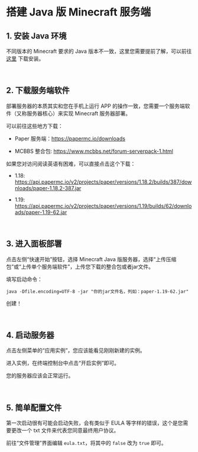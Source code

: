 # 搭建 Java 版 Minecraft 服务端

## 1. 安装 Java 环境

不同版本的 Minecraft 要求的 Java 版本不一致，这里您需要提前了解，可以前往 [这里](https://www.oracle.com/java/technologies/downloads/#jdk18-windows) 下载安装。

<br />

## 2. 下载服务端软件


部署服务器的本质其实和您在手机上运行 APP 的操作一致，您需要一个服务端软件（又称服务器核心）来实现 Minecraft 服务器部署。

可以前往这些地方下载：

- Paper 服务端：https://papermc.io/downloads

- MCBBS 整合包: https://www.mcbbs.net/forum-serverpack-1.html

如果您对访问阅读英语有困难，可以直接点击这个下载：

- 1.18: https://api.papermc.io/v2/projects/paper/versions/1.18.2/builds/387/downloads/paper-1.18.2-387.jar

- 1.19: https://api.papermc.io/v2/projects/paper/versions/1.19/builds/62/downloads/paper-1.19-62.jar

<br />

## 3. 进入面板部署

点击左侧“快速开始”按钮，选择 Minecraft Java 版服务器，选择“上传压缩包”或“上传单个服务端软件”，上传您下载的整合包或者jar文件。

填写启动命令：

```
java -Dfile.encoding=UTF-8 -jar "你的jar文件名，列如：paper-1.19-62.jar"
```

创建！

<br />


## 4. 启动服务器

点击左侧菜单的“应用实例”，您应该能看见刚刚新建的实例。

进入实例，在终端控制台中点击“开启实例”即可。

您的服务器应该会正常运行。

<br />


## 5. 简单配置文件

第一次启动很有可能会启动失败，会有类似于 EULA 等字样的错误，这个是您需要更改一个 txt 文件来代表您同意最终用户协议。

前往“文件管理”界面编辑 `eula.txt`，将其中的 `false` 改为 `true` 即可。

##